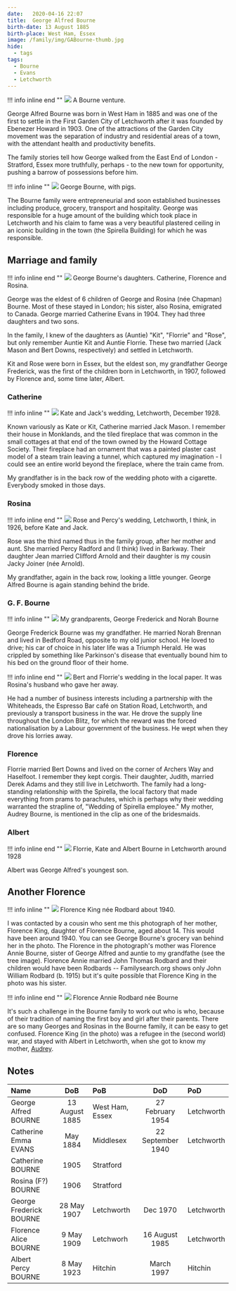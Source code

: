 ```yaml
---
date:   2020-04-16 22:07
title:  George Alfred Bourne
birth-date: 13 August 1885
birth-place: West Ham, Essex
image: /family/img/GABourne-thumb.jpg
hide:
  - tags
tags:
  - Bourne
  - Evans
  - Letchworth
---
```


!!! info inline end ""
    ![](/family/img/G-Bourne-lorry.jpg)
    A Bourne venture.

George Alfred Bourne was born in West Ham in 1885 and was one of the first to settle in the First Garden City of Letchworth after it was founded by Ebenezer Howard in 1903. One of the attractions of the Garden City movement was the separation of industry and residential areas of a town, with the attendant health and productivity benefits.

The family stories tell how George walked from the East End of London - Stratford, Essex more truthfully, perhaps - to the new town for opportunity, pushing a barrow of possessions before him. 

!!! info inline ""
    ![](/family/img/George-Bourne-pigs.jpg)
    George Bourne, with pigs.

The Bourne family were entrepreneurial and soon established businesses including produce, grocery, transport and hospitality. George was responsible for a huge amount of the building which took place in Letchworth and his claim to fame was a very beautiful plastered ceiling in an iconic building in the town (the Spirella Building) for which  he was responsible.

## Marriage and family
!!! info inline end ""
    ![](/family/img/George-Bourne-daughters.jpg)
    George Bourne's daughters. Catherine, Florence and Rosina. 

George was the eldest of 6 children of George and Rosina (née Chapman) Bourne. Most of these stayed in London; his sister, also Rosina, emigrated to Canada. George married Catherine Evans in 1904. They had three daughters and two sons.
    
In the family, I knew of the daughters as (Auntie) "Kit", "Florrie" and "Rose", but only remember Auntie Kit and Auntie Florrie. These two married (Jack Mason and Bert Downs, respectively) and settled in Letchworth.

Kit and Rose were born in Essex, but the eldest son, my grandfather George Frederick, was the first of the children born in Letchworth, in 1907, followed by Florence and, some time later, Albert.

### Catherine

!!! info inline ""
    ![](/family/img/KateJackWeddingLetchworth.jpg)
    Kate and Jack's wedding, Letchworth, December 1928.

Known variously as Kate or Kit, Catherine married Jack Mason. I remember their house in Monklands, and the tiled fireplace that was common in the small cottages at that end of the town owned by the Howard Cottage Society. Their fireplace had an ornament that was a painted plaster cast model of a steam train leaving a tunnel, which captured my imagination - I could see an entire world beyond the fireplace, where the train came from.

My grandfather is in the back row of the wedding photo with a cigarette. Everybody smoked in those days.

### Rosina

!!! info inline end ""
    ![](/family/img/Rose-Percy-Wedding-Letchworth.jpg)
    Rose and Percy's wedding, Letchworth, I think, in 1926, before Kate and Jack. 
    
Rose was the third named thus in the family group, after her mother and aunt. She married Percy Radford and (I think) lived in Barkway. Their daughter Jean married Clifford Arnold and their daughter is my cousin Jacky Joiner (née Arnold).

My grandfather, again in the back row, looking a little younger. George Alfred Bourne is again standing behind the bride.


### G. F. Bourne
!!! info inline  ""
    ![](/family/img/George-Norah.gif)
    My grandparents, George Frederick and Norah Bourne 

George Frederick Bourne was my grandfather. He married Norah Brennan and lived in Bedford Road, opposite to my old junior school. He loved to drive; his car of choice in his later life was a Triumph Herald. He was crippled by something like Parkinson's disease that eventually bound him to his bed on the ground floor of their home.

!!! info inline end ""
    ![](/family/img/FlorenceBertDownsWeddingClipping.jpg)
    Bert and Florrie's wedding in the local paper. It was Rosina's husband who gave her away.

He had a number of business interests including a partnership with the Whiteheads, the Espresso Bar café on Station Road, Letchworth, and previously a transport business in the war. He drove the supply line throughout the London Blitz, for which the reward was the forced nationalisation by a Labour government of the business. He wept when they drove his lorries away.

### Florence
Florrie married Bert Downs and lived on the corner of Archers Way and Haselfoot. I remember they kept corgis. Their daughter, Judith, married Derek Adams and they still live in Letchworth. The family had a long-standing relationship with the Spirella, the local factory that made everything from prams to parachutes, which is perhaps why their wedding warranted the strapline of, "Wedding of Spirella employee." My mother, Audrey Bourne, is mentioned in the clip as one of the bridesmaids.

### Albert

!!! info inline end ""
    ![](/family/img/Kate-Albert-Florrie.jpg)
    Florrie, Kate and Albert Bourne in Letchworth around 1928

Albert was George Alfred's youngest son.

## Another Florence

!!! info inline  ""
    ![](/family/img/Florence-King.jpg)
    Florence King née Rodbard about 1940.

I was contacted by a cousin who sent me this photograph of her mother, Florence King, daughter of Florence Bourne, aged about 14. This would have been around 1940. You can see George Bourne's grocery van behind her in the photo. The Florence in the photograph's mother was Florence Annie Bourne, sister of George Alfred  and auntie to my grandfathe (see the tree image). Florence Annie married John Thomas Rodbard and their children would have been Rodbards -- Familysearch.org shows only John William Rodbard (b. 1915) but it's quite possible that Florence King in the photo was his sister.

!!! info inline  end ""
    ![](/family/img/FlorenceAnnie-GFB.png)
    Florence Annie Rodbard née Bourne
 
It's such a challenge in the Bourne family to work out who is who, because of their tradition of naming the first boy and girl after their parents. There are so many Georges and Rosinas in the Bourne family, it can be easy to get confused. Florence King (in the photo) was a refugee in the (second world) war, and stayed with Albert in Letchworth, when she got to know my mother, [Audrey](/family/People/2020-03-29-Audrey-Bourne/).

## Notes

Name|DoB|PoB|DoD|PoD
:---|:-:|:--|:-:|:--
George Alfred BOURNE|13 August 1885|West Ham, Essex|27 February 1954|Letchworth
Catherine Emma EVANS|May 1884|Middlesex|22 September 1940|Letchworth
Catherine BOURNE|1905|Stratford|
Rosina (F?) BOURNE|1906|Stratford|
George Frederick BOURNE|28 May 1907|Letchworth|Dec 1970|Letchworth
Florence Alice BOURNE|9 May 1909|Letchworh|16 August 1985|Letchworth
Albert Percy BOURNE|8 May 1923|Hitchin|March 1997|Hitchin